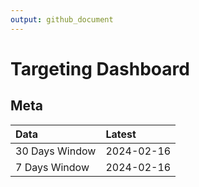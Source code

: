 ```yaml
---
output: github_document
---
```


# Targeting Dashboard



## Meta


|Data           |Latest     |
|:--------------|:----------|
|30 Days Window |2024-02-16 |
|7 Days Window  |2024-02-16 |
